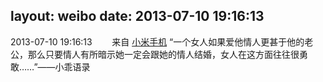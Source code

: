 layout: weibo
date: 2013-07-10 19:16:13
---
<meta name="referrer" content="no-referrer" />

2013-07-10 19:16:13  &nbsp;&nbsp;&nbsp;&nbsp;&nbsp;&nbsp; 来自 <a href="http://app.weibo.com/t/feed/22zMnn" rel="nofollow">小米手机</a>
“一个女人如果爱他情人更甚于他的老公，那么只要情人有所暗示她一定会跟她的情人结婚，女人在这方面往往很勇敢……”——小乖语录 ​​​
